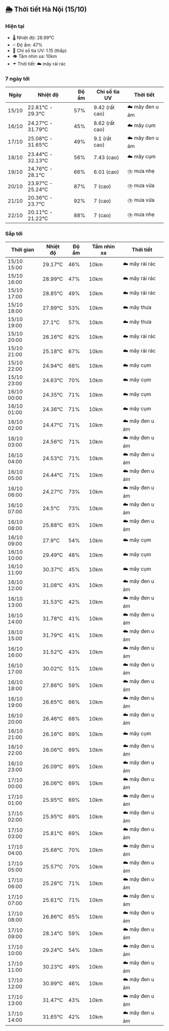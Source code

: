 ## 🌦️ Thời tiết Hà Nội (15/10)

### Hiện tại

- 🌡️ Nhiệt độ: 28.99℃
- 💦 Độ ẩm: 47%
- 🌟 Chỉ số tia UV: 1.15 (thấp)
- 👁️ Tầm nhìn xa: 10km
- ☂️ Thời tiết: ☁️ mây rải rác

### 7 ngày tới

| Ngày | Nhiệt độ | Độ ẩm | Chỉ số tia UV | Thời tiết |
| --- | --- | --- | --- | --- |
| 15/10 | 22.81℃ - 29.3℃ | 57% | 9.42 (rất cao) | ☁️ mây đen u ám |
| 16/10 | 24.27℃ - 31.79℃ | 45% | 8.62 (rất cao) | ☁️ mây cụm |
| 17/10 | 25.08℃ - 31.65℃ | 49% | 9.1 (rất cao) | ☁️ mây đen u ám |
| 18/10 | 23.44℃ - 32.13℃ | 56% | 7.43 (cao) | ☁️ mây cụm |
| 19/10 | 24.76℃ - 28.1℃ | 66% | 6.01 (cao) | ⛈️ mưa nhẹ |
| 20/10 | 23.97℃ - 25.24℃ | 87% | 7 (cao) | ⛈️ mưa vừa |
| 21/10 | 20.36℃ - 23.7℃ | 92% | 7 (cao) | ⛈️ mưa vừa |
| 22/10 | 20.11℃ - 21.22℃ | 88% | 7 (cao) | ⛈️ mưa nhẹ |

### Sắp tới

| Thời gian | Nhiệt độ | Độ ẩm | Tầm nhìn xa | Thời tiết |
| --- | --- | --- | --- | --- |
| 15/10 15:00 | 29.17℃ | 46% | 10km | ☁️ mây rải rác |
| 15/10 16:00 | 28.99℃ | 47% | 10km | ☁️ mây rải rác |
| 15/10 17:00 | 28.85℃ | 49% | 10km | ☁️ mây rải rác |
| 15/10 18:00 | 27.99℃ | 53% | 10km | ☁️ mây thưa |
| 15/10 19:00 | 27.1℃ | 57% | 10km | ☁️ mây thưa |
| 15/10 20:00 | 26.16℃ | 62% | 10km | ☁️ mây rải rác |
| 15/10 21:00 | 25.18℃ | 67% | 10km | ☁️ mây rải rác |
| 15/10 22:00 | 24.94℃ | 68% | 10km | ☁️ mây cụm |
| 15/10 23:00 | 24.63℃ | 70% | 10km | ☁️ mây cụm |
| 16/10 00:00 | 24.35℃ | 71% | 10km | ☁️ mây cụm |
| 16/10 01:00 | 24.36℃ | 71% | 10km | ☁️ mây cụm |
| 16/10 02:00 | 24.47℃ | 71% | 10km | ☁️ mây đen u ám |
| 16/10 03:00 | 24.56℃ | 71% | 10km | ☁️ mây đen u ám |
| 16/10 04:00 | 24.53℃ | 71% | 10km | ☁️ mây đen u ám |
| 16/10 05:00 | 24.44℃ | 71% | 10km | ☁️ mây đen u ám |
| 16/10 06:00 | 24.27℃ | 73% | 10km | ☁️ mây đen u ám |
| 16/10 07:00 | 24.5℃ | 73% | 10km | ☁️ mây đen u ám |
| 16/10 08:00 | 25.88℃ | 63% | 10km | ☁️ mây đen u ám |
| 16/10 09:00 | 27.9℃ | 54% | 10km | ☁️ mây cụm |
| 16/10 10:00 | 29.49℃ | 48% | 10km | ☁️ mây cụm |
| 16/10 11:00 | 30.37℃ | 45% | 10km | ☁️ mây cụm |
| 16/10 12:00 | 31.08℃ | 43% | 10km | ☁️ mây đen u ám |
| 16/10 13:00 | 31.53℃ | 42% | 10km | ☁️ mây đen u ám |
| 16/10 14:00 | 31.78℃ | 41% | 10km | ☁️ mây đen u ám |
| 16/10 15:00 | 31.79℃ | 41% | 10km | ☁️ mây đen u ám |
| 16/10 16:00 | 31.52℃ | 43% | 10km | ☁️ mây đen u ám |
| 16/10 17:00 | 30.02℃ | 51% | 10km | ☁️ mây đen u ám |
| 16/10 18:00 | 27.86℃ | 59% | 10km | ☁️ mây đen u ám |
| 16/10 19:00 | 26.65℃ | 66% | 10km | ☁️ mây đen u ám |
| 16/10 20:00 | 26.46℃ | 68% | 10km | ☁️ mây đen u ám |
| 16/10 21:00 | 26.16℃ | 69% | 10km | ☁️ mây cụm |
| 16/10 22:00 | 26.06℃ | 69% | 10km | ☁️ mây đen u ám |
| 16/10 23:00 | 26.09℃ | 69% | 10km | ☁️ mây đen u ám |
| 17/10 00:00 | 26.06℃ | 69% | 10km | ☁️ mây đen u ám |
| 17/10 01:00 | 25.95℃ | 69% | 10km | ☁️ mây đen u ám |
| 17/10 02:00 | 25.95℃ | 69% | 10km | ☁️ mây đen u ám |
| 17/10 03:00 | 25.81℃ | 69% | 10km | ☁️ mây đen u ám |
| 17/10 04:00 | 25.68℃ | 70% | 10km | ☁️ mây đen u ám |
| 17/10 05:00 | 25.57℃ | 70% | 10km | ☁️ mây đen u ám |
| 17/10 06:00 | 25.28℃ | 71% | 10km | ☁️ mây đen u ám |
| 17/10 07:00 | 25.61℃ | 71% | 10km | ☁️ mây đen u ám |
| 17/10 08:00 | 26.86℃ | 65% | 10km | ☁️ mây đen u ám |
| 17/10 09:00 | 28.14℃ | 59% | 10km | ☁️ mây đen u ám |
| 17/10 10:00 | 29.24℃ | 54% | 10km | ☁️ mây đen u ám |
| 17/10 11:00 | 30.23℃ | 49% | 10km | ☁️ mây đen u ám |
| 17/10 12:00 | 30.99℃ | 46% | 10km | ☁️ mây đen u ám |
| 17/10 13:00 | 31.47℃ | 43% | 10km | ☁️ mây đen u ám |
| 17/10 14:00 | 31.65℃ | 42% | 10km | ☁️ mây đen u ám |
